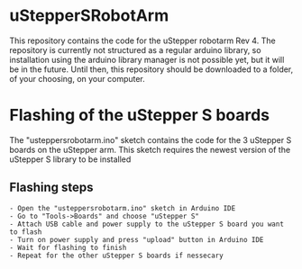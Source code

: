# uStepperSRobotArm

This repository contains the code for the uStepper robotarm Rev 4. The repository is currently not structured as a regular arduino library, so installation using the arduino library manager is not possible yet, but it will be in the future. Until then, this repository should be downloaded to a folder, of your choosing, on your computer.

# Flashing of the uStepper S boards

The "usteppersrobotarm.ino" sketch contains the code for the 3 uStepper S boards on the uStepper arm. This sketch requires the newest version of the uStepper S library to be installed

## Flashing steps

    - Open the "usteppersrobotarm.ino" sketch in Arduino IDE
    - Go to "Tools->Boards" and choose "uStepper S"
    - Attach USB cable and power supply to the uStepper S board you want to flash
    - Turn on power supply and press "upload" button in Arduino IDE
    - Wait for flashing to finish
    - Repeat for the other uStepper S boards if nessecary